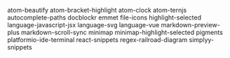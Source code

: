 atom-beautify
atom-bracket-highlight
atom-clock
atom-ternjs
autocomplete-paths
docblockr
emmet
file-icons
highlight-selected
language-javascript-jsx
language-svg
language-vue
markdown-preview-plus
markdown-scroll-sync
minimap
minimap-highlight-selected
pigments
platformio-ide-terminal
react-snippets
regex-railroad-diagram
simplyy-snippets
